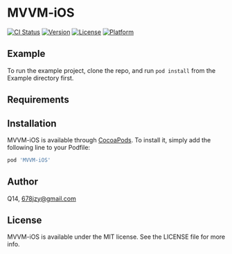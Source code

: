 # MVVM-iOS

[![CI Status](https://img.shields.io/travis/Q14/MVVM-iOS.svg?style=flat)](https://travis-ci.org/Q14/MVVM-iOS)
[![Version](https://img.shields.io/cocoapods/v/MVVM-iOS.svg?style=flat)](https://cocoapods.org/pods/MVVM-iOS)
[![License](https://img.shields.io/cocoapods/l/MVVM-iOS.svg?style=flat)](https://cocoapods.org/pods/MVVM-iOS)
[![Platform](https://img.shields.io/cocoapods/p/MVVM-iOS.svg?style=flat)](https://cocoapods.org/pods/MVVM-iOS)

## Example

To run the example project, clone the repo, and run `pod install` from the Example directory first.

## Requirements

## Installation

MVVM-iOS is available through [CocoaPods](https://cocoapods.org). To install
it, simply add the following line to your Podfile:

```ruby
pod 'MVVM-iOS'
```

## Author

Q14, 678jzy@gmail.com

## License

MVVM-iOS is available under the MIT license. See the LICENSE file for more info.
